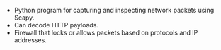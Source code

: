- Python program for capturing and inspecting network packets using Scapy.
- Can decode HTTP payloads.
- Firewall that locks or allows packets based on protocols and IP addresses.
